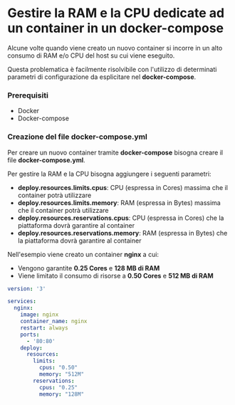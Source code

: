 # Gestire la RAM e la CPU dedicate ad un container in un docker-compose

Alcune volte quando viene creato un nuovo container si incorre in un alto consumo di RAM e/o CPU del host su cui viene eseguito.

Questa problematica è facilmente risolvibile con l'utilizzo di determinati parametri di configurazione da esplicitare nel **docker-compose**.

### Prerequisiti

- Docker
- Docker-compose

### Creazione del file docker-compose.yml

Per creare un nuovo container tramite **docker-compose** bisogna creare il file **docker-compose.yml**.

Per gestire la RAM e la CPU bisogna aggiungere i seguenti parametri:
- **deploy.resources.limits.cpus**: CPU (espressa in Cores) massima che il container potrà utilizzare
- **deploy.resources.limits.memory**: RAM (espressa in Bytes) massima che il container potrà utilizzare
- **deploy.resources.reservations.cpus**: CPU (espressa in Cores) che la piattaforma dovrà garantire al container
- **deploy.resources.reservations.memory**: RAM (espressa in Bytes) che la piattaforma dovrà garantire al container

Nell'esempio viene creato un container **nginx** a cui:
- Vengono garantite **0.25 Cores** e **128 MB di RAM** 
- Viene limitato il consumo di risorse a **0.50 Cores** e **512 MB di RAM** 

```yaml
version: '3'

services:
  nginx:
    image: nginx
    container_name: nginx
    restart: always
    ports:
      - '80:80'
    deploy:
      resources:
        limits:
          cpus: "0.50"
          memory: "512M"
        reservations:
          cpus: "0.25"
          memory: "128M"
```